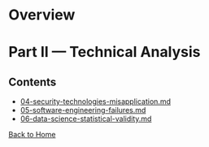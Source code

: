 # Overview

# Part II — Technical Analysis

## Contents
- [04-security-technologies-misapplication.md](04-security-technologies-misapplication.md)
- [05-software-engineering-failures.md](05-software-engineering-failures.md)
- [06-data-science-statistical-validity.md](06-data-science-statistical-validity.md)

[Back to Home](../index.md)